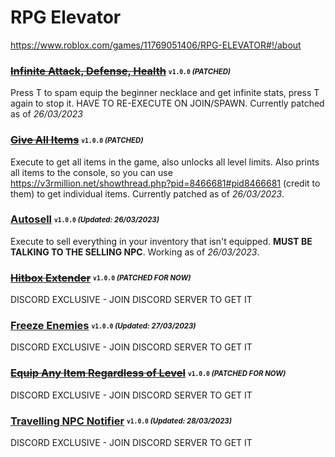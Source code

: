 # RPG Elevator
https://www.roblox.com/games/11769051406/RPG-ELEVATOR#!/about

### ~~[Infinite Attack, Defense, Health](/RPG-elevator/Scripts/inf-atk-def-health.lua)~~ <sub><sup>`v1.0.0` *(PATCHED)*</sup></sub>
Press T to spam equip the beginner necklace and get infinite stats, press T again to stop it. HAVE TO RE-EXECUTE ON JOIN/SPAWN. Currently patched as of *26/03/2023*

### ~~[Give All Items](/RPG-elevator/Scripts/allitems.lua)~~ <sub><sup>`v1.0.0` *(PATCHED)*</sup></sub>
Execute to get all items in the game, also unlocks all level limits. Also prints all items to the console, so you can use https://v3rmillion.net/showthread.php?pid=8466681#pid8466681 (credit to them) to get individual items. Currently patched as of *26/03/2023*.

### [Autosell](/RPG-elevator/Scripts/autosell.lua) <sub><sup>`v1.0.0` *(Updated: 26/03/2023)*</sup></sub>
Execute to sell everything in your inventory that isn't equipped. **MUST BE TALKING TO THE SELLING NPC**. Working as of *26/03/2023*.

### ~~[Hitbox Extender](https://discord.gg/hNX8VxcjMF)~~ <sub><sup>`v1.0.0` *(PATCHED FOR NOW)*</sup></sub>
DISCORD EXCLUSIVE - JOIN DISCORD SERVER TO GET IT

### [Freeze Enemies](https://discord.gg/hNX8VxcjMF) <sub><sup>`v1.0.0` *(Updated: 27/03/2023)*</sup></sub>
DISCORD EXCLUSIVE - JOIN DISCORD SERVER TO GET IT

### ~~[Equip Any Item Regardless of Level](https://discord.gg/hNX8VxcjMF)~~ <sub><sup>`v1.0.0` *(PATCHED FOR NOW)*</sup></sub>
DISCORD EXCLUSIVE - JOIN DISCORD SERVER TO GET IT

### [Travelling NPC Notifier](https://discord.gg/hNX8VxcjMF) <sub><sup>`v1.0.0` *(Updated: 28/03/2023)*</sup></sub>
DISCORD EXCLUSIVE - JOIN DISCORD SERVER TO GET IT
